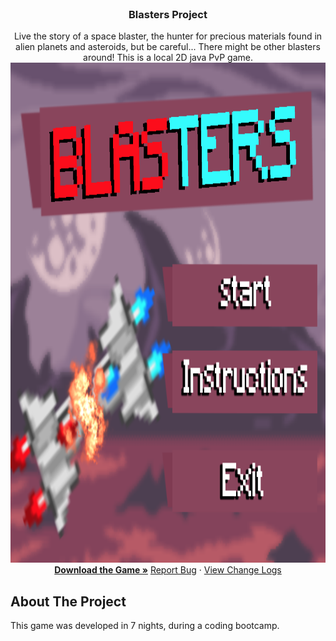 <div id="top"></div>


<!-- PROJECT LOGO -->
<br/>
<div align="center">
  <h3 align="center">Blasters Project</h3>

  <p align="center">
    Live the story of a space blaster, the hunter for precious materials found in alien planets and asteroids, but be careful... There might be other blasters around!
    This is a local 2D java PvP game.   
    <br />
    <a href="https://github.com/othneildrew/Best-README-Template">
    <img src="jogo/resources/startmenu.png" alt="Logo" width="900" height="800">
  </a>
    <a href="https://github.com/Filipe4Fun1/AC-Project/raw/main/BlastersV1.zip"><strong>Download the Game »</strong></a>
    <a href="https://github.com/Filipe4Fun1/AC-Project/issues">Report Bug</a>
    ·
    <a href="https://github.com/Filipe4Fun1/AC-Project/commits/main">View Change Logs</a>
  </p>
</div>




<!-- ABOUT THE PROJECT -->
## About The Project

This game was developed in 7 nights, during a coding bootcamp.


